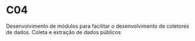 # C04

Desenvolvimento de módulos para facilitar o desenvolvimento de coletores de dados.
Coleta e extração de dados públicos
